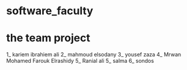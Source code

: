 # software_faculty

# **the team project**
1_ kariem ibrahiem ali 
2_ mahmoud elsodany
3_ yousef zaza 
4_ Mrwan Mohamed Farouk Elrashidy 
5_ Ranial ali
5_ salma 
6_ sondos

